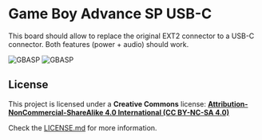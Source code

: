 # Game Boy Advance SP USB-C

This board should allow to replace the original EXT2 connector to a USB-C connector. Both features (power + audio) should work.

![GBASP](https://raw.githubusercontent.com/giltesa/Game-Boy-Pocket-USB-C-charging-kit/master/3.%20Documentation/Development%20info/pcb1.jpg)
![GBASP](https://raw.githubusercontent.com/giltesa/Game-Boy-Pocket-USB-C-charging-kit/master/3.%20Documentation/Development%20info/pcb2.jpg)



## License

This project is licensed under a **Creative Commons** license:
**[Attribution-NonCommercial-ShareAlike 4.0 International (CC BY-NC-SA 4.0) ](https://creativecommons.org/licenses/by-nc-sa/4.0/)**

Check the [LICENSE.md](LICENSE.md) for more information.